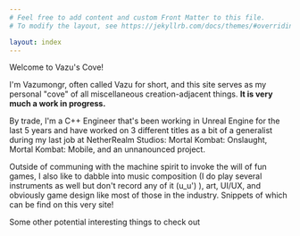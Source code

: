 ```yaml
---
# Feel free to add content and custom Front Matter to this file.
# To modify the layout, see https://jekyllrb.com/docs/themes/#overriding-theme-defaults

layout: index
---
```


<div class="index-heading">
    <p>
    Welcome to Vazu's Cove!
    </p>
</div>

<p>
I'm Vazumongr, often called Vazu for short, and this site serves as my personal "cove" of all miscellaneous creation-adjacent things. <strong>It is very much a work in progress.</strong>
</p>

<p> 
By trade, I'm a C++ Engineer that's been working in Unreal Engine 
for the last 5 years and have worked on 3 different titles as a bit of a generalist during my last job at NetherRealm Studios: 
Mortal Kombat: Onslaught, Mortal Kombat: Mobile, and an unnanounced project.
</p>

<p>
Outside of communing with the machine spirit to invoke the will of fun games, I also
like to dabble into music composition (I do play several instruments as well but don't record any of it (u_u') ),
art, UI/UX, and obviously game design like most of those in the industry. Snippets of which can be find on this very site!
</p>

<p>
Some other potential interesting things to check out
</p>
